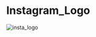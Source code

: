 # Instagram_Logo
![insta_logo](https://user-images.githubusercontent.com/95288795/154834475-f3159eca-3243-4418-a284-de1ccc036429.png)
